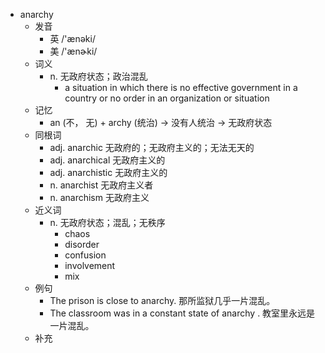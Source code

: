 - anarchy
  - 发音
    - 英 /'ænəki/
    - 美 /'ænɚki/
  - 词义
    - n. 无政府状态；政治混乱
      - a situation in which there is no effective government in a country or no order in an organization or situation
  - 记忆
    - an (不， 无) + archy (统治) → 没有人统治 → 无政府状态
  - 同根词
    - adj. anarchic 无政府的；无政府主义的；无法无天的
    - adj. anarchical 无政府主义的
    - adj. anarchistic 无政府主义的
    - n. anarchist 无政府主义者
    - n. anarchism 无政府主义
  - 近义词
    - n. 无政府状态；混乱；无秩序
      - chaos
      - disorder
      - confusion
      - involvement
      - mix
  - 例句
    - The prison is close to anarchy. 那所监狱几乎一片混乱。
    - The classroom was in a constant state of anarchy . 教室里永远是一片混乱。
  - 补充